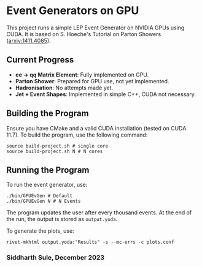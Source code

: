 # Event Generators on GPU

This project runs a simple LEP Event Generator on NVIDIA GPUs using CUDA. It is based on S. Hoeche's Tutorial on Parton Showers ([arxiv:1411.4085](https://arxiv.org/abs/1411.4085)).

## Current Progress

- **ee -> qq Matrix Element**: Fully implemented on GPU.
- **Parton Shower**: Prepared for GPU use, not yet implemented.
- **Hadronisation**: No attempts made yet.
- **Jet + Event Shapes**: Implemented in simple C++, CUDA not necessary.

## Building the Program

Ensure you have CMake and a valid CUDA installation (tested on CUDA 11.7). To build the program, use the following command:

```shell
source build-project.sh # single core
source build-project.sh N # N cores
```

## Running the Program

To run the event generator, use:

```shell
./bin/GPUEvGen # Default
./bin/GPUEvGen N # N Events
```
The program updates the user after every thousand events. At the end of the run, the output is stored as `output.yoda`.

To generate the plots, use:

```shell
rivet-mkhtml output.yoda:"Results" -s --mc-errs -c plots.conf
```
### Siddharth Sule, December 2023
